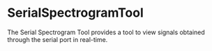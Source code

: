# SerialSpectrogramTool
The Serial Spectrogram Tool provides a tool to view signals obtained through the serial port in real-time.
